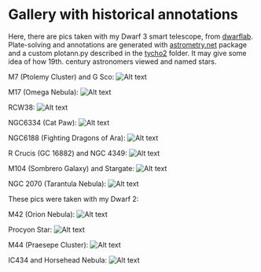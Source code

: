 # Gallery with historical annotations

Here, there are pics taken with my Dwarf 3 smart telescope, from [dwarflab](dwarflab.com). Plate-solving and annotations are generated with
[astrometry.net](astrometry.net) package and a custom plotann.py described
in the [tycho2](../tycho2) folder. It may give some idea of how 19th. century
astronomers viewed and named stars.

M7 (Ptolemy Cluster) and G Sco:
![Alt text](M7.png?raw=true "M7")

M17 (Omega Nebula):
![Alt text](M17.png?raw=true "M17")

RCW38:
![Alt text](RCW38.png?raw=true "RCW38")

NGC6334 (Cat Paw):
![Alt text](NGC6334.png?raw=true "NGC6334")

NGC6188 (Fighting Dragons of Ara):
![Alt text](NGC6188.png?raw=true "NGC6188")

R Crucis (GC 16882) and NGC 4349:
![Alt text](RCru.png?raw=true "RCru")

M104 (Sombrero Galaxy) and Stargate:
![Alt text](M104.png?raw=true "M104")

NGC 2070 (Tarantula Nebula):
![Alt text](NGC2070.png?raw=true "NGC2070")

These pics were taken with my Dwarf 2:

M42 (Orion Nebula):
![Alt text](Orion.png?raw=true "M42")

Procyon Star:
![Alt text](Procyon.png?raw=true "Procyon")

M44 (Praesepe Cluster):
![Alt text](M44.png?raw=true "M44")

IC434 and Horsehead Nebula:
![Alt text](IC434.png?raw=true "IC434")

